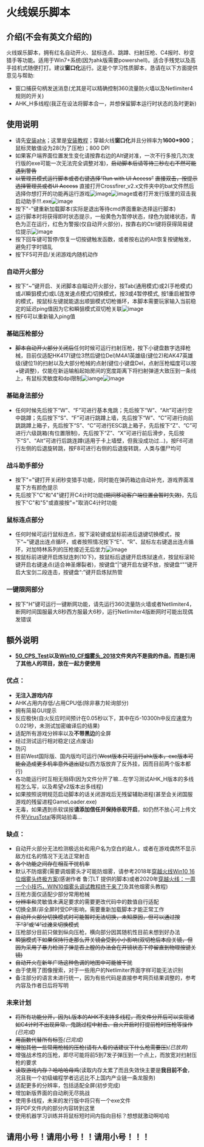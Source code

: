 # 火线娱乐脚本

## 介绍(不会有英文介绍的)
火线娱乐脚本，拥有红名自动开火、鼠标连点、跳蹲、扫射压枪、C4报时、秒变猎手等功能。适用于Win7+系统(因为ahk版需要powershell)。适合手残党以及高手挂机式随便打打。建议**窗口化**运行。这是个学习性质脚本，恳请在以下方面提供意见与帮助:
* 窗口捕获句柄发送消息(尤其是可以精确控制360流量防火墙以及Netlimiter4规则的开关)
* AHK_H多线程(我正在设法将脚本合一，并想保留脚本运行时状态的及时更新)

## 使用说明
* 请先[安装ahk](https://www.autohotkey.com/download/ahk-install.exe)；这里是[安装教程](https://seujxh.wordpress.com/2018/09/11/ahk%E5%85%A5%E9%97%A8%E6%95%99%E7%A8%8B1-%E5%AE%89%E8%A3%85%E6%B5%81%E7%A8%8B/)；穿越火线**窗口化**并且分辨率为**1600*900**；鼠标灵敏值设为28(为了压枪)；800 DPI
* 如果客户端界面位置发生变化请按靠右边的Alt键对准，一次不行多按几次(发行版的exe可能一次无法完全调整对准)，~~启动脚本后请等待三秒左右不然可能遇到警告~~
* ~~以管理员模式运行脚本或者右键选择“Run with UI Access”~~ ~~直接双击，按提示选择管理员或者UI Access~~ 直接打开Crossfirer_v2.x文件夹中的bat文件然后选择你想打开的功能再运行游戏![image](PDF_Images/直接打开bat.png)![image](PDF_Images/选择脚本.png)或者打开发行版里的双击我启动助手!!!.exe![image](PDF_Images/发行版所有文件.png)
* 按下"-"键重新加载脚本(实际是退出等待cmd界面重新选择运行脚本)
* 运行脚本时将获得即时状态提示，一般黄色为暂停状态，绿色为就绪状态，青色为正在运行，红色为警报(仅自动开火部分)，按靠右的Ctrl键将获得简易键位提示![image](PDF_Images/做好变猎手准备.png)
* 按下回车键可暂停/恢复一切按键触发函数，或者按右边的Alt恢复按键触发，避免打字时错乱
* 按下F5可开启/关闭游戏内随机动作
### 自动开火部分
* 按下“~”键开启、关闭脚本自瞄动开火部分，按Tab(通用模式)或2(手枪模式)或J(瞬狙模式)或L(连发速点模式)切换模式，按3或4暂停模式, 按1重启被暂停的模式，按鼠标左键就能退出顺狙模式切枪循环，本脚本需要玩家输入当前稳定的延迟ping值因为它和瞬狙模式双切枪关联![image](PDF_Images/输入ping值.png)
* 按F6可以重新输入ping值
### 基础压枪部分
* ~~脚本自动开火部分关闭后~~任何时候可运行扫射压枪，按下小键盘数字选择枪械，目前仅适配HK417(键位3然后键位Del)M4A1英雄级(键位2)和AK47英雄级(键位1)的扫射以及大部分枪械的点射(键位小键盘Del，点射压枪幅度可以按+键调整)，仅能在新运输船起始房间的宽度距离下将扫射弹道大致压到一条线上，有鼠标灵敏度和dpi限制![iamge](PDF_Images/简易AK47压枪.png)![image](PDF_Images/简易M4A1压枪.png)
### 基础身法部分
* 任何时候先后按下“W”、“F”可进行基本鬼跳；先后按下“W”、“Alt”可进行空中跳蹲；先后按下“S”、“F”可进行跳蹲上墙，先后按下“W”、“C”可进行向前跳跳蹲上箱子，先后按下“S”、“C”可进行ESC跳上箱子，先后按下“Z”、“C”可进行六级跳箱(有位置限制)，先后按下“Z”、“X”可进行前后滑步，先后按下“S”、“Alt”可进行后跳连蹲(适用于卡上墙壁，但我没成功过...)，按F6可进行左侧的后退旋转跳，按F8可进行右侧的后退旋转跳，人类与僵尸均可
### 战斗助手部分
* 按下"="键打开关闭秒变猎手功能，同时能在弹药箱边自动补充，游戏界面准星下方有颜色提示
* 先后按下"C"和"4"键打开C4计时功能~~(期间移动客户端位置会暂时失效)~~，先后按下"C"和"5"或直接按"="取消C4计时功能
### 鼠标连点部分
* 任何时候可运行鼠标连点，按下滚轮键或鼠标前进后退键切换模式，按下“~”键退出连点循环，或者按照情况按下“E”、“R”、鼠标左右键退出连点循环，对加特林系列的压枪接近无后坐力![image](PDF_Images/加特林速点.png)
* 按鼠标前进键开启炼狱连刺(10下)，按鼠标后退键开启炼狱速点，按鼠标滚轮键开启右键速点(适合神圣爆裂者)，按键盘“|”键开启左键不放，按键盘“"”键开启大宝剑二段连击，按键盘“:”键开启炼狱热管
### 一键限网部分
* 按下"H"键可运行一键断网功能，请先运行360流量防火墙或者Netlimiter4，断网时间国服最大8秒西方服最大6秒，运行Netlimiter4版断网时可能出现偶发错误


## 额外说明
* **[50_CPS_Test](https://github.com/JiaPai12138/Crossfirer/tree/main/50_CPS_Test)以及[Win10_CF烟雾头_2018](https://github.com/JiaPai12138/Crossfirer/tree/main/Win10_CF%E7%83%9F%E9%9B%BE%E5%A4%B4_2018)文件夹内不是我的作品，而是引用了其他人的项目，放在一起方便使用**
### 优点：
* **无注入游戏内存**
* AHK占用内存低/占用CPU低(除非暴力轮询部分)
* 拥有简易GUI提示
* 反应极快(自火反应时间预计在0.05秒以下，其中在i5-10300h中反应速度为0.021秒，未测试加密编译后的结果)
* 适配所有游戏分辨率以及**不带黑边**的全屏
* 经过测试运行相对稳定(这点废话)
* 防闪
* 目前West国际版、国内版均可运行(~~West版本只可运行ahk版本，exe版本可能会造成更多机率意外退出~~疑似西方版放弃了反外挂，因而目前两个版本都行)
* 各功能运行时互相无阻碍(因为文件分开了嘛...在学习测试AHK_H版本的多线程怎么写，以及希望v2版本出多线程)
* 如果按照说明规范启动脚本的话关闭游戏后无残留辅助进程(甚至会关闭国服游戏的残留进程GameLoader.exe)
* 无毒，如果遇到杀软误报**请添加信任并保持杀软开启**，如仍然不放心可上传文件至[VirusTotal](https://www.virustotal.com/gui/)等网站验毒...
### 缺点：
* 自动开火部分无法检测极远处和用户名为空白的敌人，或者在游戏偶然不显示敌方红名的情况下无法正常射击
* ~~各个功能之间存在相互干扰机率~~
* 默认不防烟雾(需要调烟雾头才可能防烟雾，请参考2018年[穿越火线Win10 16位烟雾头终极方案](https://www.bilibili.com/read/cv623389/)(感谢作者 鲁汀LT 提供的脚本)或者2020年[穿越火线：一周一个小技巧，WIN10烟雾头调试教程终于来了!](https://www.bilibili.com/video/BV1vK4y187az)及其他烟雾头教程)
* 压枪方面仅适配少部分常用枪械
* ~~分辨率和~~灵敏值未满足要求的需要更改代码中的数值自行适配
* 切换全屏/非全屏时受DPI影响，需要重新加载脚本才能正常工作
* ~~自动开火部分切换模式时可能暂时无法切换，未知原因，但可以通过按下“3”或“4”过渡来切换模式~~
* 压枪部分目前只做到纵向压枪，横向部分因其随机性目前未想到好办法
* ~~瞬狙模式下如果保持行走那么开关镜会受到小小影响(双切枪后本应关镜，但因为采用了暴力检测子弹是否上膛的办法会在开镜状态下停留直到物理按键关镜)~~
* ~~自动开火在新年广场这种色调的地图中可能被干扰~~
* 由于使用了图像搜索，对于一些用户的Netlimiter界面字样可能无法识别
* 备注部分的语言未进行统一，因为有些代码是直接参考网页结果调整的，参考内容及作者日后将写明

### 未来计划
* ~~将所有功能分开，因为L版本的AHK不支持多线程，而文件分开后可以实现诸如C4计时不出现异常、鬼跳过程中射击、自火开启时打提前枪时压枪等操作~~*(已完成)*
* ~~用函数代替所有标签~~*(已完成)*
* ~~增加其他一些常用枪械的压枪(请有人看的话建议下什么枪需要压)~~*(已放弃)*
* 增强战术性的压枪，即尽可能将前5到7发子弹压到一个点上，而放宽对扫射压枪的要求
* ~~读取游戏内存？哈哈哈母鸡~~(读取内存太累了而且失效快主要是**我目前不会**，况且我一个初级编程学者远远比不上国内产业链一条龙服务)
* 适配更多的分辨率，包括适配全屏(初步完成)
* 增加新版界面的自动刷无尽挑战
* 使用多线程，未来的发行版中将只有一个exe文件
* 将PDF文件内的部分内容转到这里
* 使用机器学习训练并将鼠标短时间内指向目标？想想就激动啊哈哈
## 请用小号！请用小号！！请用小号！！！
